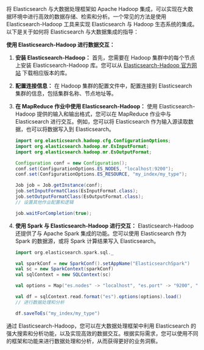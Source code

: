 将 Elasticsearch 与大数据处理框架如 Apache Hadoop 集成，可以实现在大数据环境中进行高效的数据存储、检索和分析。一个常见的方法是使用 Elasticsearch-Hadoop 工具来实现 Elasticsearch 与 Hadoop 生态系统的集成。以下是关于如何将 Elasticsearch 与大数据集成的指导：

**使用 Elasticsearch-Hadoop 进行数据交互：**

1. **安装 Elasticsearch-Hadoop：** 首先，您需要在 Hadoop 集群中的每个节点上安装 Elasticsearch-Hadoop 库。您可以从 [Elasticsearch-Hadoop 官方网站](https://www.elastic.co/downloads/hadoop) 下载相应版本的库。

2. **配置连接信息：** 在 Hadoop 集群的配置文件中，配置连接到 Elasticsearch 集群的信息，包括集群名称、节点地址等。

3. **在 MapReduce 作业中使用 Elasticsearch-Hadoop：** 使用 Elasticsearch-Hadoop 提供的输入和输出格式，您可以在 MapReduce 作业中与 Elasticsearch 进行交互。例如，您可以将 Elasticsearch 作为输入源读取数据，也可以将数据写入到 Elasticsearch。

   ```java
   import org.elasticsearch.hadoop.cfg.ConfigurationOptions;
   import org.elasticsearch.hadoop.mr.EsInputFormat;
   import org.elasticsearch.hadoop.mr.EsOutputFormat;

   Configuration conf = new Configuration();
   conf.set(ConfigurationOptions.ES_NODES, "localhost:9200");
   conf.set(ConfigurationOptions.ES_RESOURCE, "my_index/my_type");
   
   Job job = Job.getInstance(conf);
   job.setInputFormatClass(EsInputFormat.class);
   job.setOutputFormatClass(EsOutputFormat.class);
   // 设置其他作业配置和逻辑
   
   job.waitForCompletion(true);
   ```

4. **使用 Spark 与 Elasticsearch-Hadoop 进行交互：** Elasticsearch-Hadoop 还提供了与 Apache Spark 集成的功能。您可以使用 Elasticsearch 作为 Spark 的数据源，或将 Spark 计算结果写入 Elasticsearch。

   ```scala
   import org.elasticsearch.spark.sql._

   val sparkConf = new SparkConf().setAppName("ElasticsearchSpark")
   val sc = new SparkContext(sparkConf)
   val sqlContext = new SQLContext(sc)

   val options = Map("es.nodes" -> "localhost", "es.port" -> "9200", "es.resource" -> "my_index/my_type")

   val df = sqlContext.read.format("es").options(options).load()
   // 进行数据处理和分析
   
   df.saveToEs("my_index/my_type")
   ```

通过 Elasticsearch-Hadoop，您可以在大数据处理框架中利用 Elasticsearch 的强大搜索和分析功能，以及实现高效的数据交互。根据实际需求，您可以使用不同的框架和功能来进行数据处理和分析，从而获得更好的业务洞察。